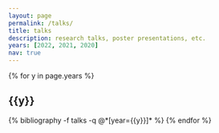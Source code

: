 ```yaml
---
layout: page
permalink: /talks/
title: talks
description: research talks, poster presentations, etc.
years: [2022, 2021, 2020]
nav: true
---
```




<div class="publications">

{% for y in page.years %}
  <h2 class="year">{{y}}</h2>
  {% bibliography -f talks -q @*[year={{y}}]* %}
{% endfor %}

</div>
